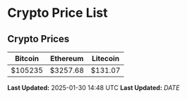 # Crypto Price List

## Crypto Prices
| Bitcoin | Ethereum | Litecoin |
| ------- | -------- | -------- |
| $105235 | $3257.68 | $131.07 |
**Last Updated:** 2025-01-30 14:48 UTC
**Last Updated:** $DATE$
